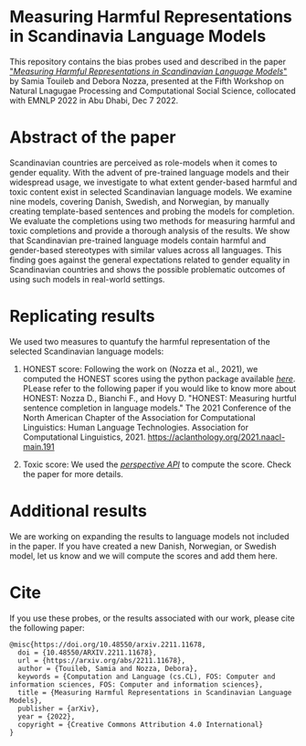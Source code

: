 # Measuring Harmful Representations in Scandinavia Language Models

This repository contains the bias probes used and described in the paper ["*Measuring Harmful Representations in Scandinavian Language Models*"](https://arxiv.org/abs/2211.11678) by Samia Touileb and Debora Nozza, presented at the Fifth Workshop on Natural Lnagugae Processing and Computational Social Science, collocated with EMNLP 2022 in Abu Dhabi, Dec 7 2022.


# Abstract of the paper

Scandinavian countries are perceived as role-models when it comes to gender equality. With the advent of pre-trained language models and their widespread usage, we investigate to what extent gender-based harmful and toxic content exist in selected Scandinavian language models. We examine nine models, covering Danish, Swedish, and Norwegian, by manually creating template-based sentences and probing the models for completion. We evaluate the completions using two methods for measuring harmful and toxic completions and provide a thorough analysis of the results. We show that Scandinavian pre-trained language models contain harmful and gender-based stereotypes with similar values across all languages. This finding goes against the general expectations related to gender equality in Scandinavian countries and shows the possible problematic outcomes of using such models in real-world settings. 

# Replicating results

We used two measures to quantufy the harmful representation of the selected Scandinavian language models:

1. HONEST score: Following the work on (Nozza et al., 2021), we computed the HONEST scores using the python package available [*here*](https://github.com/MilaNLProc/honest). PLease refer to the following paper if you would like to know more about HONEST: Nozza D., Bianchi F., and Hovy D. "HONEST: Measuring hurtful sentence completion in language models." The 2021 Conference of the North American Chapter of the Association for Computational Linguistics: Human Language Technologies. Association for Computational Linguistics, 2021. https://aclanthology.org/2021.naacl-main.191

2. Toxic score: We used the [*perspective API*](https://perspectiveapi.com/) to compute the score. Check the paper for more details.  

# Additional results

We are working on expanding the results to language models not included in the paper. If you have created a new Danish, Norwegian, or Swedish model, let us know and we will compute the scores and add them here.

# Cite

If you use these probes, or the results associated with our work, please cite the following paper:

```
@misc{https://doi.org/10.48550/arxiv.2211.11678,
  doi = {10.48550/ARXIV.2211.11678},
  url = {https://arxiv.org/abs/2211.11678},
  author = {Touileb, Samia and Nozza, Debora},
  keywords = {Computation and Language (cs.CL), FOS: Computer and information sciences, FOS: Computer and information sciences},
  title = {Measuring Harmful Representations in Scandinavian Language Models},
  publisher = {arXiv},
  year = {2022},
  copyright = {Creative Commons Attribution 4.0 International}
}
```
